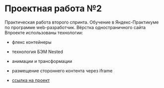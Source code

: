 # Проектная работа №2
Практическая работа второго спринта. Обучение в Яндекс-Практикуме  
по программе web-разработчик. Вёрстка одностраничного сайта  
Впроекте использованы технологии:  

* флекс контейнеры  
* технология БЭМ Nested  
* анимации и трансформации  
* размещение стороннего контента через iframe  

* [ссылка на проект](https://romananurov.github.io/how-to-learn/index.html)

 
